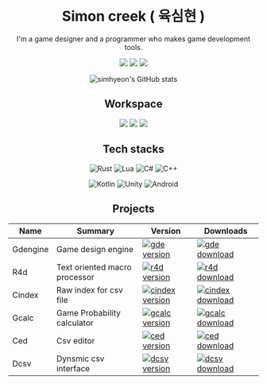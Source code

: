 <h1 align="center">Simon creek ( 육심현 )</h1>

<p align="center">
I'm a game designer and a programmer who makes game development tools.
</p>

<div align="center">

<!--Contact badges-->
<!-- Mail -->
<!-- Homepage -->
<!-- Game design wiki -->
<a href="mailto:simoncreek@tutanota.com"><img src="https://img.shields.io/badge/Tutanota-840010?style=for-the-badge&logo=Tutanota&logoColor=white"/></a>
<a href="https://simoncreek.xyz"><img src="https://img.shields.io/badge/website-000000?style=for-the-badge&logo=About.me&logoColor=white"/></a>
<a href="https://wiki.simoncreek.xyz"><img src="https://img.shields.io/badge/Wikipedia-%23000000.svg?style=for-the-badge&logo=wikipedia&logoColor=white"/></a>

![simhyeon's GitHub stats](https://github-readme-stats.vercel.app/api?username=simhyeon&show_icons=true)

<h2>Workspace</h2>
	
<img src="https://img.shields.io/badge/Arch_Linux-1793D1?style=for-the-badge&logo=arch-linux&logoColor=white"/>
<img src="https://img.shields.io/badge/NeoVim-%2357A143.svg?&style=for-the-badge&logo=neovim&logoColor=white"/>
<img src="https://img.shields.io/badge/Repl.it-%230D101E.svg?style=for-the-badge&logo=replit&logoColor=white"/>
	
<h2>Tech stacks</h2>
	
![Rust](https://img.shields.io/badge/rust-%23000000.svg?style=for-the-badge&logo=rust&logoColor=white)
![Lua](https://img.shields.io/badge/lua-%232C2D72.svg?style=for-the-badge&logo=lua&logoColor=white)
![C#](https://img.shields.io/badge/c%23-%23239120.svg?style=for-the-badge&logo=c-sharp&logoColor=white)
![C++](https://img.shields.io/badge/c++-%2300599C.svg?style=for-the-badge&logo=c%2B%2B&logoColor=white)

![Kotlin](https://img.shields.io/badge/kotlin-%230095D5.svg?style=for-the-badge&logo=kotlin&logoColor=white)
![Unity](https://img.shields.io/badge/unity-%23000000.svg?style=for-the-badge&logo=unity&logoColor=white)
![Android](https://img.shields.io/badge/Android-3DDC84?style=for-the-badge&logo=android&logoColor=white)

</div>

<h2 align="center">Projects</h2>

<div align="center">

| Name     | Summary | Version | Downloads | 
| -------- | ----- | ----- | ----- |
| Gdengine | Game design engine | <a href="https://github.com/simhyeon/gdengine">![gde version](https://img.shields.io/crates/v/gdengine?style=flat-square)</a> | <a href="https://crates.io/crates/gdengine"> ![gde download](https://img.shields.io/crates/d/gdengine?style=flat-square) </a> | 
| R4d | Text oriented macro processor | <a href="https://github.com/simhyeon/r4d">![r4d version](https://img.shields.io/crates/v/r4d?style=flat-square)</a> | <a href="https://crates.io/crates/r4d"> ![r4d download](https://img.shields.io/crates/d/r4d?style=flat-square) </a> | 
| Cindex | Raw index for csv file | <a href="https://github.com/simhyeon/cindex">![cindex version](https://img.shields.io/crates/v/cindex?style=flat-square)</a> | <a href="https://crates.io/crates/cindex"> ![cindex download](https://img.shields.io/crates/d/cindex?style=flat-square) </a> | 
| Gcalc | Game Probability calculator | <a href="https://github.com/simhyeon/gcalc">![gcalc version](https://img.shields.io/crates/v/gcalc?style=flat-square)</a> | <a href="https://crates.io/crates/gcalc"> ![gcalc download](https://img.shields.io/crates/d/gcalc?style=flat-square) </a> | 
| Ced | Csv editor | <a href="https://github.com/simhyeon/ced">![ced version](https://img.shields.io/crates/v/ced?style=flat-square)</a> | <a href="https://crates.io/crates/ced"> ![ced download](https://img.shields.io/crates/d/ced?style=flat-square) </a> | 
| Dcsv | Dynsmic csv interface | <a href="https://github.com/simhyeon/dcsv">![dcsv version](https://img.shields.io/crates/v/dcsv?style=flat-square)</a> | <a href="https://crates.io/crates/dcsv"> ![dcsv download](https://img.shields.io/crates/d/dcsv?style=flat-square) </a> | 

</div>
